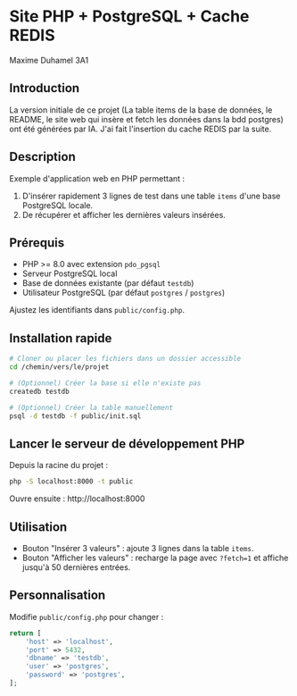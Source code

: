 # Site PHP + PostgreSQL + Cache REDIS

Maxime Duhamel 3A1

## Introduction

La version initiale de ce projet (La table items de la base de données, le README, le site web qui insère et fetch les données dans la bdd postgres) ont été générées par IA.
J'ai fait l'insertion du cache REDIS par la suite.

## Description
Exemple d'application web en PHP permettant :
1. D'insérer rapidement 3 lignes de test dans une table `items` d'une base PostgreSQL locale.
2. De récupérer et afficher les dernières valeurs insérées.

## Prérequis
- PHP >= 8.0 avec extension `pdo_pgsql`
- Serveur PostgreSQL local
- Base de données existante (par défaut `testdb`)
- Utilisateur PostgreSQL (par défaut `postgres` / `postgres`)

Ajustez les identifiants dans `public/config.php`.

## Installation rapide
```bash
# Cloner ou placer les fichiers dans un dossier accessible
cd /chemin/vers/le/projet

# (Optionnel) Créer la base si elle n'existe pas
createdb testdb

# (Optionnel) Créer la table manuellement
psql -d testdb -f public/init.sql
```

## Lancer le serveur de développement PHP
Depuis la racine du projet :
```bash
php -S localhost:8000 -t public
```
Ouvre ensuite : http://localhost:8000

## Utilisation
- Bouton "Insérer 3 valeurs" : ajoute 3 lignes dans la table `items`.
- Bouton "Afficher les valeurs" : recharge la page avec `?fetch=1` et affiche jusqu'à 50 dernières entrées.

## Personnalisation
Modifie `public/config.php` pour changer :
```php
return [
    'host' => 'localhost',
    'port' => 5432,
    'dbname' => 'testdb',
    'user' => 'postgres',
    'password' => 'postgres',
];
```
